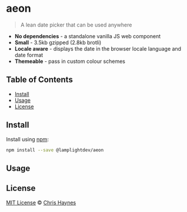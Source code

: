 # aeon

> A lean date picker that can be used anywhere

- **No dependencies** - a standalone vanilla JS web component
- **Small** - 3.5kb gzipped (2.8kb brotli)
- **Locale aware** - displays the date in the browser locale language and date format
- **Themeable** - pass in custom colour schemes

## Table of Contents

- [Install](#install)
- [Usage](#usage)
- [License](#license)

## Install

Install using [npm](https://npmjs.com):

```sh
npm install --save @lamplightdev/aeon
```

## Usage

## License

[MIT License](https://oss.ninja/mit/lamplightdev) © [Chris Haynes](https://lamplightdev.com)
